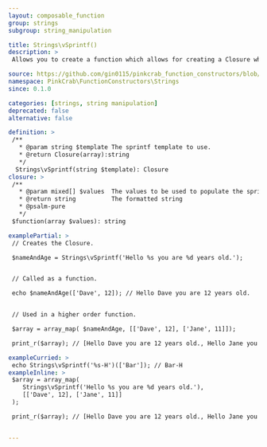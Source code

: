 ```yaml
---
layout: composable_function
group: strings
subgroup: string_manipulation

title: Strings\vSprintf()
description: >
 Allows you to create a function which allows for creating a Closure which is populated with a sprintf template. Which accepts the array of args to be used to populate the template. This can either be used as part of a Higher Order Function such as array_map() or as part of a compiled/pipe function.

source: https://github.com/gin0115/pinkcrab_function_constructors/blob/master/src/strings.php#L118
namespace: PinkCrab\FunctionConstructors\Strings
since: 0.1.0

categories: [strings, string manipulation]
deprecated: false
alternative: false

definition: >
 /**
   * @param string $template The sprintf template to use.
   * @return Closure(array):string
   */
  Strings\vSprintf(string $template): Closure
closure: >
 /**
   * @param mixed[] $values  The values to be used to populate the sprintf template.
   * @return string          The formatted string
   * @psalm-pure
   */ 
 $function(array $values): string

examplePartial: >
 // Creates the Closure.

 $nameAndAge = Strings\vSprintf('Hello %s you are %d years old.');


 // Called as a function.

 echo $nameAndAge(['Dave', 12]); // Hello Dave you are 12 years old.


 // Used in a higher order function.

 $array = array_map( $nameAndAge, [['Dave', 12], ['Jane', 11]]);

 print_r($array); // [Hello Dave you are 12 years old., Hello Jane you are 11 years old.]

exampleCurried: >
 echo Strings\vSprintf('%s-H')(['Bar']); // Bar-H
exampleInline: >
 $array = array_map(
    Strings\vSprintf('Hello %s you are %d years old.'), 
    [['Dave', 12], ['Jane', 11]]
 );

 print_r($array); // [Hello Dave you are 12 years old., Hello Jane you are 11 years old.]


---
```

